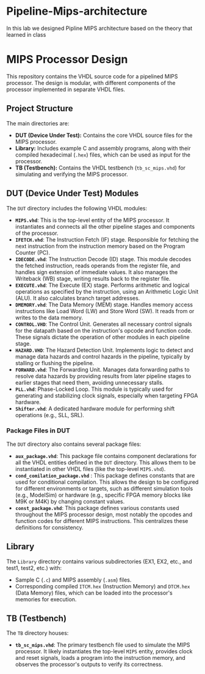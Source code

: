 # Pipeline-Mips-architecture
In this lab we designed Pipline MIPS architecture based on the theory that learned in class



# MIPS Processor Design

This repository contains the VHDL source code for a pipelined MIPS processor. The design is modular, with different components of the processor implemented in separate VHDL files.

## Project Structure

The main directories are:

*   **DUT (Device Under Test):** Contains the core VHDL source files for the MIPS processor.
*   **Library:** Includes example C and assembly programs, along with their compiled hexadecimal (`.hex`) files, which can be used as input for the processor.
*   **TB (Testbench):** Contains the VHDL testbench (`tb_sc_mips.vhd`) for simulating and verifying the MIPS processor.

## DUT (Device Under Test) Modules

The `DUT` directory includes the following VHDL modules:

*   **`MIPS.vhd`**: This is the top-level entity of the MIPS processor. It instantiates and connects all the other pipeline stages and components of the processor.
*   **`IFETCH.vhd`**: The Instruction Fetch (IF) stage. Responsible for fetching the next instruction from the instruction memory based on the Program Counter (PC).
*   **`IDECODE.vhd`**: The Instruction Decode (ID) stage. This module decodes the fetched instruction, reads operands from the register file, and handles sign extension of immediate values. It also manages the Writeback (WB) stage, writing results back to the register file.
*   **`EXECUTE.vhd`**: The Execute (EX) stage. Performs arithmetic and logical operations as specified by the instruction, using an Arithmetic Logic Unit (ALU). It also calculates branch target addresses.
*   **`DMEMORY.vhd`**: The Data Memory (MEM) stage. Handles memory access instructions like Load Word (LW) and Store Word (SW). It reads from or writes to the data memory.
*   **`CONTROL.VHD`**: The Control Unit. Generates all necessary control signals for the datapath based on the instruction's opcode and function code. These signals dictate the operation of other modules in each pipeline stage.
*   **`HAZARD.VHD`**: The Hazard Detection Unit. Implements logic to detect and manage data hazards and control hazards in the pipeline, typically by stalling or flushing the pipeline.
*   **`FORWARD.vhd`**: The Forwarding Unit. Manages data forwarding paths to resolve data hazards by providing results from later pipeline stages to earlier stages that need them, avoiding unnecessary stalls.
*   **`PLL.vhd`**: Phase-Locked Loop. This module is typically used for generating and stabilizing clock signals, especially when targeting FPGA hardware.
*   **`Shifter.vhd`**: A dedicated hardware module for performing shift operations (e.g., SLL, SRL).

### Package Files in DUT

The `DUT` directory also contains several package files:

*   **`aux_package.vhd`**: This package file contains component declarations for all the VHDL entities defined in the `DUT` directory. This allows them to be instantiated in other VHDL files (like the top-level `MIPS.vhd`).
*   **`cond_comilation_package.vhd`** : This package defines constants that are used for conditional compilation. This allows the design to be configured for different environments or targets, such as different simulation tools (e.g., ModelSim) or hardware (e.g., specific FPGA memory blocks like M9K or M4K) by changing constant values.
*   **`const_package.vhd`**: This package defines various constants used throughout the MIPS processor design, most notably the opcodes and function codes for different MIPS instructions. This centralizes these definitions for consistency.

## Library

The `Library` directory contains various subdirectories (EX1, EX2, etc., and test1, test2, etc.) with:
*   Sample C (`.c`) and MIPS assembly (`.asm`) files.
*   Corresponding compiled `ITCM.hex` (Instruction Memory) and `DTCM.hex` (Data Memory) files, which can be loaded into the processor's memories for execution.

## TB (Testbench)

The `TB` directory houses:
*   **`tb_sc_mips.vhd`**: The primary testbench file used to simulate the MIPS processor. It likely instantiates the top-level `MIPS` entity, provides clock and reset signals, loads a program into the instruction memory, and observes the processor's outputs to verify its correctness.
